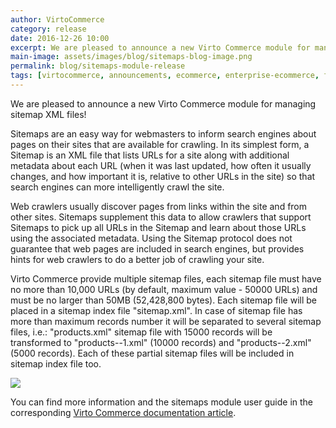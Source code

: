 ```yaml
---
author: VirtoCommerce
category: release
date: 2016-12-26 10:00
excerpt: We are pleased to announce a new Virto Commerce module for managing sitemap XML files!
main-image: assets/images/blog/sitemaps-blog-image.png
permalink: blog/sitemaps-module-release
tags: [virtocommerce, announcements, ecommerce, enterprise-ecommerce, features, open-source, sitemaps]
---
```

We are pleased to announce a new Virto Commerce module for managing sitemap XML files!

Sitemaps are an easy way for webmasters to inform search engines about pages on their sites that are available for crawling. In its simplest form, a Sitemap is an XML file that lists URLs for a site along with additional metadata about each URL (when it was last updated, how often it usually changes, and how important it is, relative to other URLs in the site) so that search engines can more intelligently crawl the site.

Web crawlers usually discover pages from links within the site and from other sites. Sitemaps supplement this data to allow crawlers that support Sitemaps to pick up all URLs in the Sitemap and learn about those URLs using the associated metadata. Using the Sitemap protocol does not guarantee that web pages are included in search engines, but provides hints for web crawlers to do a better job of crawling your site.

Virto Commerce provide multiple sitemap files, each sitemap file must have no more than 10,000 URLs (by default, maximum value - 50000 URLs) and must be no larger than 50MB (52,428,800 bytes). Each sitemap file will be placed in a sitemap index file "sitemap.xml". In case of sitemap file has more than maximum records number it will be separated to several sitemap files, i.e.: "products.xml" sitemap file with 15000 records will be transformed to "products--1.xml" (10000 records) and "products--2.xml" (5000 records). Each of these partial sitemap files will be included in sitemap index file too.

<img src="assets/images/docs/sitemaps-3.png" />

You can find more information and the sitemaps module user guide in the corresponding [Virto Commerce documentation article](http://virtocommerce.com/docs/vc2userguide/sitemaps).